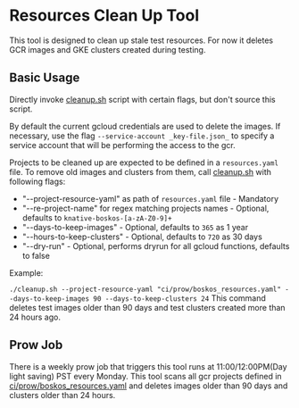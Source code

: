 # Resources Clean Up Tool

This tool is designed to clean up stale test resources. For now it deletes GCR
images and GKE clusters created during testing.

## Basic Usage

Directly invoke [cleanup.sh](cleanup.sh) script with certain flags, but don't
source this script.

By default the current gcloud credentials are used to delete the images. If
necessary, use the flag `--service-account _key-file.json_` to specify a service
account that will be performing the access to the gcr.

Projects to be cleaned up are expected to be defined in a `resources.yaml` file.
To remove old images and clusters from them, call [cleanup.sh](cleanup.sh) with
following flags:

- "--project-resource-yaml" as path of `resources.yaml` file - Mandatory
- "--re-project-name" for regex matching projects names - Optional, defaults to
  `knative-boskos-[a-zA-Z0-9]+`
- "--days-to-keep-images" - Optional, defaults to `365` as 1 year
- "--hours-to-keep-clusters" - Optional, defaults to `720` as 30 days
- "--dry-run" - Optional, performs dryrun for all gcloud functions, defaults to
  false

Example:

`./cleanup.sh --project-resource-yaml "ci/prow/boskos_resources.yaml" --days-to-keep-images 90 --days-to-keep-clusters 24`
This command deletes test images older than 90 days and test clusters created
more than 24 hours ago.

## Prow Job

There is a weekly prow job that triggers this tool runs at 11:00/12:00PM(Day
light saving) PST every Monday. This tool scans all gcr projects defined in
[ci/prow/boskos_resources.yaml](/ci/prow/boskos_resources.yaml) and deletes
images older than 90 days and clusters older than 24 hours.

